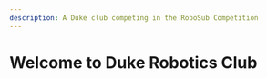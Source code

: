 ```yaml
---
description: A Duke club competing in the RoboSub Competition
---
```


# Welcome to Duke Robotics Club

